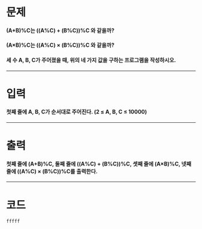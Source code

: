 # 문제
#### (A+B)%C는 ((A%C) + (B%C))%C 와 같을까?
#### (A×B)%C는 ((A%C) × (B%C))%C 와 같을까?
#### 세 수 A, B, C가 주어졌을 때, 위의 네 가지 값을 구하는 프로그램을 작성하시오.
***
# 입력
#### 첫째 줄에 A, B, C가 순서대로 주어진다. (2 ≤ A, B, C ≤ 10000)
***
# 출력
#### 첫째 줄에 (A+B)%C, 둘째 줄에 ((A%C) + (B%C))%C, 셋째 줄에 (A×B)%C, 넷째 줄에 ((A%C) × (B%C))%C를 출력한다.
***
# 코드  
```
fffff
```
